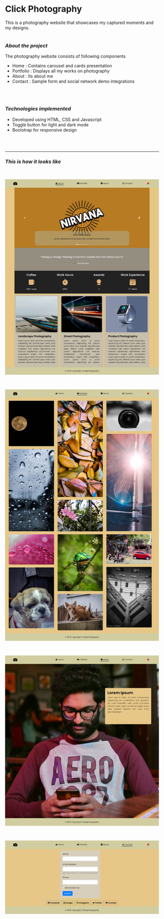 # Click Photography

This is a photography website that showcases my captured moments and my designs.
<br/>
<br/>

### _About the project_
The photography website consists of following components
* Home : Contains carousel and cards presentation
* Portfolio : Displays all my works on photography
* About : Its about me
* Contact : Sample form and social network demo integrations
<br/>
<br/>

### _Technologies implemented_
* Developed using HTML, CSS and Javascript
* Toggle button for light and dark mode
* Bootstrap for responsive design
<br/>
<br/>

---
### _This is how it looks like_
<br/>

![Home](./screenshots/Home.jpg)

<br/>

![Home](./screenshots/Portfolio.jpg)

<br/>

![Home](./screenshots/About.jpg)

<br/>

![Home](./screenshots/Contact.jpg)
